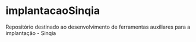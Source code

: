 # implantacaoSinqia
Repositório destinado ao desenvolvimento de ferramentas auxiliares para a implantação - Sinqia
